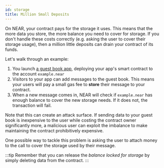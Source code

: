 ```yaml
---
id: storage
title: Million Small Deposits
---
```


On NEAR, your contract pays for the storage it uses. This means that the more data you store, the more balance you need to cover for storage. If you don't handle these costs correctly (e.g. asking the user to cover their storage usage), then a million little deposits can drain your contract of its funds.

Let's walk through an example:

1. You launch [a guest book app](https://examples.near.org/guest-book-js), deploying your app's smart contract to the account `example.near`
2. Visitors to your app can add messages to the guest book. This means your users will pay a small gas fee to **store** their message to your contract.
3. When a new message comes in, NEAR will check if `example.near` has enough balance to cover the new storage needs. If it does not, the transaction will fail.

Note that this can create an attack surface. If sending data to your guest book is inexpensive to the user while costing the contract owner significantly more, a malicious user can exploit the imbalance to make maintaining the contract prohibitively expensive.

One possible way to tackle this problem is asking the user to attach money to the call to cover the storage used by their message.

:::tip
Remember that you can release the _balance locked for storage_ by simply deleting data from the contract.
:::
